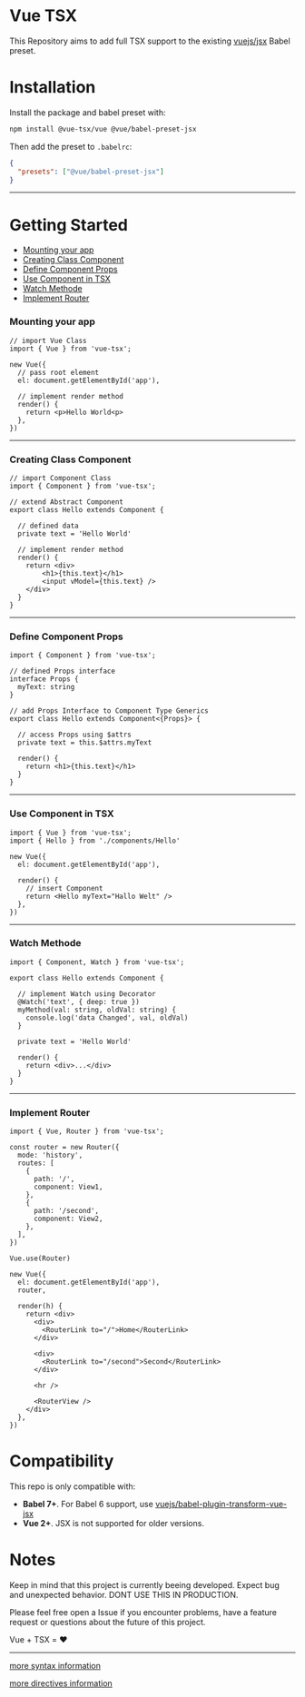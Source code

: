 # Vue TSX

This Repository aims to add full TSX support to the existing [vuejs/jsx](https://github.com/vuejs/jsx) Babel preset.

# Installation

Install the package and babel preset with:

```bash
npm install @vue-tsx/vue @vue/babel-preset-jsx
```

Then add the preset to `.babelrc`:

```json
{
  "presets": ["@vue/babel-preset-jsx"]
}
```

---

# Getting Started

- [Mounting your app](#Mounting-your-app)
- [Creating Class Component](#Creating-Class-Component)
- [Define Component Props](#Define-Component-Props)
- [Use Component in TSX](#Use-Component-in-TSX)
- [Watch Methode](#Watch-Methode)
- [Implement Router](#Implement-Router)

### Mounting your app

```tsx
// import Vue Class
import { Vue } from 'vue-tsx';

new Vue({
  // pass root element
  el: document.getElementById('app'),

  // implement render method
  render() {
    return <p>Hello World<p>
  },
})
```

---
### Creating Class Component

```tsx
// import Component Class
import { Component } from 'vue-tsx';

// extend Abstract Component
export class Hello extends Component {

  // defined data
  private text = 'Hello World'

  // implement render method
  render() {
    return <div>
        <h1>{this.text}</h1>
        <input vModel={this.text} />
    </div>
  }
}
```

---
### Define Component Props

```tsx
import { Component } from 'vue-tsx';

// defined Props interface
interface Props {
  myText: string
}

// add Props Interface to Component Type Generics
export class Hello extends Component<{Props}> {

  // access Props using $attrs
  private text = this.$attrs.myText

  render() {
    return <h1>{this.text}</h1>
  }
}
```

---
### Use Component in TSX

```tsx
import { Vue } from 'vue-tsx';
import { Hello } from './components/Hello'

new Vue({
  el: document.getElementById('app'),

  render() {
    // insert Component
    return <Hello myText="Hallo Welt" />
  },
})
```

---
### Watch Methode

```tsx
import { Component, Watch } from 'vue-tsx';

export class Hello extends Component {

  // implement Watch using Decorator
  @Watch('text', { deep: true })
  myMethod(val: string, oldVal: string) {
    console.log('data Changed', val, oldVal)
  }

  private text = 'Hello World'

  render() {
    return <div>...</div>
  }
}
```

---
### Implement Router

```tsx
import { Vue, Router } from 'vue-tsx';

const router = new Router({
  mode: 'history',
  routes: [
    {
      path: '/',
      component: View1,
    },
    {
      path: '/second',
      component: View2,
    },
  ],
})

Vue.use(Router)

new Vue({
  el: document.getElementById('app'),
  router,

  render(h) {
    return <div>
      <div>
        <RouterLink to="/">Home</RouterLink>
      </div>

      <div>
        <RouterLink to="/second">Second</RouterLink>
      </div>

      <hr />

      <RouterView />
    </div>
  },
})
```

# Compatibility

This repo is only compatible with:

- **Babel 7+**. For Babel 6 support, use [vuejs/babel-plugin-transform-vue-jsx](https://github.com/vuejs/babel-plugin-transform-vue-jsx)
- **Vue 2+**. JSX is not supported for older versions.

# Notes

Keep in mind that this project is currently beeing developed.
Expect bug and unexpected behavior. DONT USE THIS IN PRODUCTION.

Please feel free open a Issue if you encounter problems, have a feature request or questions about the future of this project.

Vue + TSX = ♥️

---

[more syntax information](https://github.com/vuejs/jsx#syntax)

[more directives information](https://github.com/vuejs/jsx/tree/dev/packages/babel-plugin-transform-vue-jsx#vue-directives)
